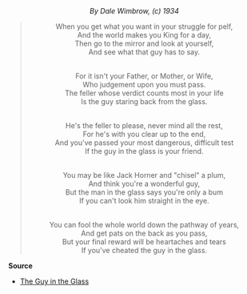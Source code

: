 <center><em>By Dale Wimbrow, (c) 1934</em>
<blockquote>When you get what you want in your struggle for pelf,<br />
And the world makes you King for a day,<br />
Then go to the mirror and look at yourself,<br />
And see what that guy has to say.<br /><br />

For it isn't your Father, or Mother, or Wife,<br />
Who judgement upon you must pass.<br />
The feller whose verdict counts most in your life<br />
Is the guy staring back from the glass.<br /><br />

He's the feller to please, never mind all the rest,<br />
For he's with you clear up to the end,<br />
And you've passed your most dangerous, difficult test<br />
If the guy in the glass is your friend.<br /><br />

You may be like Jack Horner and "chisel" a plum,<br />
And think you're a wonderful guy,<br />
But the man in the glass says you're only a bum<br />
If you can't look him straight in the eye.<br /><br />

You can fool the whole world down the pathway of years,<br />
And get pats on the back as you pass,<br />
But your final reward will be heartaches and tears<br />
If you've cheated the guy in the glass.<br />
</blockquote></center>

**Source**
* [The Guy in the Glass](http://www.theguyintheglass.com/gig.htm)
